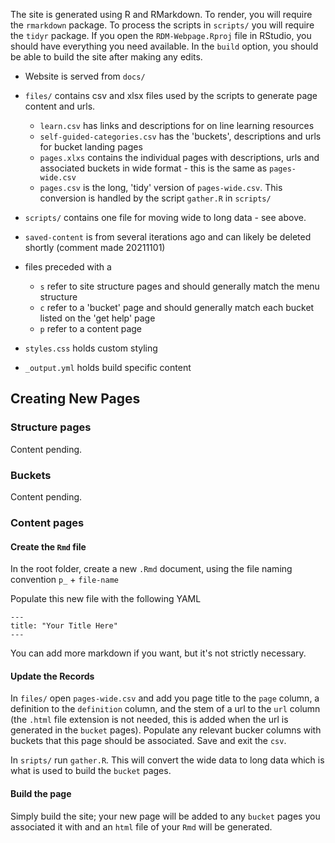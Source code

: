 The site is generated using R and RMarkdown. To render, you will require the `rmarkdown` package. To process the scripts in `scripts/` you will require the `tidyr` package. If you open the `RDM-Webpage.Rproj` file in RStudio, you should have everything you need available. In the `build` option, you should be able to build the site after making any edits.

* Website is served from `docs/`
* `files/` contains csv and xlsx files used by the scripts to generate page content and urls.
  * `learn.csv` has links and descriptions for on line learning resources
  * `self-guided-categories.csv` has the 'buckets', descriptions and urls for bucket landing pages
  * `pages.xlxs` contains the individual pages with descriptions, urls and associated buckets in wide format - this is the same as `pages-wide.csv`
  * `pages.csv` is the long, 'tidy' version of `pages-wide.csv`. This conversion is handled by the script `gather.R` in `scripts/`
* `scripts/` contains one file for moving wide to long data - see above.
* `saved-content` is from several iterations ago and can likely be deleted shortly (comment made 20211101)
* files preceded with a

  * `s` refer to site structure pages and should generally match the menu structure
  * `c` refer to a 'bucket' page and should generally match each bucket listed on the 'get help' page
  * `p` refer to a content page
* `styles.css` holds custom styling
* `_output.yml` holds build specific content

## Creating New Pages

### Structure pages

Content pending.

### Buckets

Content pending.

### Content pages

#### Create the `Rmd` file

In the root folder, create a new `.Rmd` document, using the file naming convention `p_` + `file-name`

Populate this new file with the following YAML

```
---
title: "Your Title Here"
---
```

You can add more markdown if you want, but it's not strictly necessary.

#### Update the Records

In `files/` open `pages-wide.csv` and add you page title to the `page` column, a definition to the `definition` column, and the stem of a url to the `url` column (the `.html` file extension is not needed, this is added when the url is generated in the `bucket` pages). Populate any relevant bucker columns with buckets that this page should be associated. Save and exit the `csv`.

In `sripts/` run `gather.R`. This will convert the wide data to long data which is what is used to build the `bucket` pages.

#### Build the page

Simply build the site; your new page will be added to any `bucket` pages you associated it with and an `html` file of your `Rmd` will be generated.

